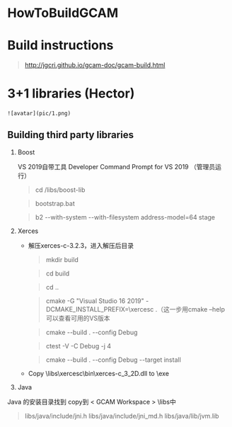 # HowToBuildGCAM
 
# Build instructions
   > http://jgcri.github.io/gcam-doc/gcam-build.html

# 3+1 libraries (Hector)
    
    ![avatar](pic/1.png)
    
## Building third party libraries
   1. Boost
   
        VS 2019自带工具 Developer Command Prompt for VS 2019 （管理员运行）
        
        >cd <GCAM Workspace>/libs/boost-lib 
        
        >bootstrap.bat 
        
        >b2 --with-system --with-filesystem address-model=64 stage
        
   2. Xerces
        
        * 解压xerces-c-3.2.3，进入解压后目录
           >mkdir build
           
           >cd build

           >cd ..
                                                                                                 
           >cmake -G "Visual Studio 16 2019" -DCMAKE_INSTALL_PREFIX=<GCAM Workspace>\xercesc .（这一步用cmake –help可以查看可用的VS版本
                                                                                                 
           >cmake --build . --config Debug
                                                                                                                                                                                                                                                                                                                                                                                                                                                 
           >ctest -V -C Debug -j 4                                                                                                                                                                                                                                                                                                                                                                                                                                                                                                                           
           
           >cmake --build . --config Debug --target install
                                                                                                                                                                                                                                                                                                                                                                                                                                                                                                                                                                                                                                                                                                                                                                                                                                                                                                                                                                                                                                                                                                                                                                                                                                                                                                                                                                                                                                                                                                                                                                                         
        *  Copy <GCAM Workspace>\libs\xercesc\bin\xerces-c_3_2D.dll to <GCAM Workspace>\exe
   
   3. Java
   
   Java 的安装目录找到 copy到 &lt; GCAM Workspace &gt; \libs中
   
   >libs/java/include/jni.h 
   >libs/java/include/jni_md.h 
   >libs/java/lib/jvm.lib
            